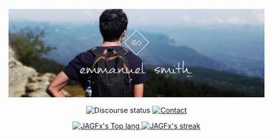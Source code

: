 <p align="center">
    <img src="banner-github-profile-readme.jpg" />
</p>

<p align="center">
    <img alt="Discourse status" src="https://img.shields.io/discord/764915323693826059.svg?label=&logo=discord&logoColor=ffffff&color=7389D8&labelColor=6A7EC2&style=for-the-badge">
  <a href="mailto:hey@emmanuel-smith.me" align="center">
    <img alt="Contact" src="https://img.shields.io/badge/Contact-hey%40emmanuel--smith.me-lightgrey?style=for-the-badge">
  </a>
</p>

<p align="center">
  <a href="https://github.com/anuraghazra/github-readme-stats" align="left">
    <img height="178" alt="JAGFx's Top lang" src="https://github-readme-stats.vercel.app/api/top-langs/?username=JAGFx&theme=darcula&layout=compact&hide_border=true&bg_color=1c2648&title_color=6590c3&text_color=fff"/>
  </a>
  <a href="https://git.io/streak-stats" align="right">
    <img width="450" alt="JAGFx's streak" src="http://github-readme-streak-stats.herokuapp.com?user=JAGFx&theme=dark&hide_border=true&background=1c2648&stroke=6590c3&ring=6590c3&fire=6590c3&currStreakLabel=6590c3"/>
  </a>
</p>

<!--
**JAGFx/JAGFx** is a ✨ _special_ ✨ repository because its `README.md` (this file) appears on your GitHub profile.

Here are some ideas to get you started:

- 🔭 I’m currently working on ...
- 🌱 I’m currently learning ...
- 👯 I’m looking to collaborate on ...
- 🤔 I’m looking for help with ...
- 💬 Ask me about ...
- 📫 How to reach me: ...
- 😄 Pronouns: ...
- ⚡ Fun fact: ...
-->
